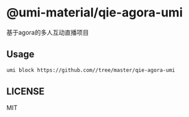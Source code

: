 # @umi-material/qie-agora-umi

基于agora的多人互动直播项目

## Usage

```sh
umi block https://github.com//tree/master/qie-agora-umi
```

## LICENSE

MIT
